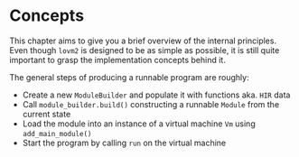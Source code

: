 # Concepts

This chapter aims to give you a brief overview of the internal principles. Even though `lovm2` is designed to be as simple as possible, it is still quite important to grasp the implementation concepts behind it.

The general steps of producing a runnable program are roughly:

- Create a new `ModuleBuilder` and populate it with functions aka. `HIR` data
- Call `module_builder.build()` constructing a runnable `Module` from the current state
- Load the module into an instance of a virtual machine `Vm` using `add_main_module()`
- Start the program by calling `run` on the virtual machine
